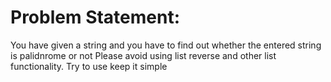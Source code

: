 #  Problem Statement: 
   You have given a string and you have to find out whether the entered string is palidnrome or not
Please avoid using list reverse and other list functionality. Try to use keep it simple
